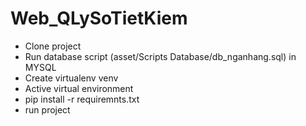 # Web_QLySoTietKiem
* Clone project
* Run database script (asset/Scripts Database/db_nganhang.sql) in MYSQL
* Create virtualenv venv
* Active virtual environment
* pip install -r requiremnts.txt
* run project

